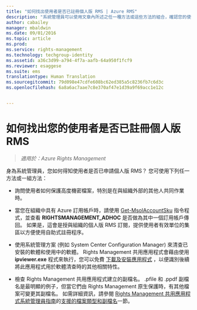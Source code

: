 ```yaml
---
title: "如何找出使用者是否已註冊個人版 RMS | Azure RMS"
description: "系統管理員可以使用文章內所述之任一種方法或這些方法的組合，確認您的使用者是否已經註冊個人版的 RMS。"
author: cabailey
manager: mbaldwin
ms.date: 09/01/2016
ms.topic: article
ms.prod: 
ms.service: rights-management
ms.technology: techgroup-identity
ms.assetid: a36c3d99-a794-4f7a-aafb-64a950f1fcf9
ms.reviewer: esaggese
ms.suite: ems
translationtype: Human Translation
ms.sourcegitcommit: 79d098e47cdfe608bc62ed385a5c8236fb7c6d3c
ms.openlocfilehash: 6a8a6ac7aae7c8e370af47e1d39a9f69acc1e12c


---
```



# 如何找出您的使用者是否已註冊個人版 RMS

>*適用於：Azure Rights Management*

身為系統管理員，您如何得知使用者是否已申請個人版 RMS？ 您可使用下列任一方法或一組方法：

-   詢問使用者如何保護高度機密檔案，特別是在與組織外部的其他人共同作業時。

-   當您在組織中具有 Azure 訂用帳戶時，請使用 [Get-MsolAccountSku](https://msdn.microsoft.com/library/azure/dn194118.aspx) 指令程式，並查看 **RIGHTSMANAGEMENT_ADHOC** 是否做為其中一個訂用帳戶傳回。 如果是，這會是授與組織的個人版 RMS 訂閱，提供使用者有效單位的集區以方便使用自助式註冊程序。

-   使用系統管理方案 (例如 System Center Configuration Manager) 來清查已安裝的軟體和使用中的軟體。 Rights Management 共用應用程式會藉由使用 **ipviewer.exe** 程式來執行，您可以免費 [下載及安裝應用程式](http://go.microsoft.com/fwlink/?LinkId=303970) ，以便識別後續將此應用程式用於軟體清查時的其他相關特性。

-   檢查 Rights Management 共用應用程式建立的副檔名。 .pfile 和 .ppdf 副檔名是最明顯的例子，但當它們由 Rights Management 原生保護時，有其他檔案可變更其副檔名。 如需詳細資訊，請參閱 [Rights Management 共用應用程式系統管理員指南](../rms-client/sharing-app-admin-guide-technical.md#supported-file-types-and-file-name-extensions)的[支援的檔案類型和副檔名](http://technet.microsoft.com/library/dn339003.aspx)一節。




<!--HONumber=Sep16_HO1-->


